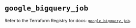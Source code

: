 # `google_bigquery_job`

Refer to the Terraform Registry for docs: [`google_bigquery_job`](https://registry.terraform.io/providers/hashicorp/google/6.7.0/docs/resources/bigquery_job).
